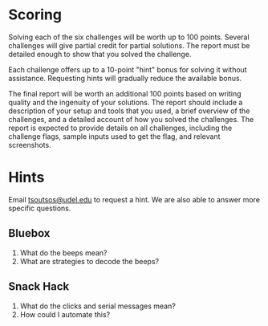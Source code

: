 # Scoring

Solving each of the six challenges will be worth up to 100 points. Several challenges will give partial credit for partial solutions. The report must be detailed enough to show that you solved the challenge.

Each challenge offers up to a 10-point "hint" bonus for solving it without assistance. Requesting hints will gradually reduce the available bonus.

The final report will be worth an additional 100 points based on writing quality and the ingenuity of your solutions. The report should include a description of your setup and tools that you used, a brief overview of the challenges, and a detailed account of how you solved the challenges. The report is expected to provide details on all challenges, including the challenge flags, sample inputs used to get the flag, and relevant screenshots.

# Hints
Email <tsoutsos@udel.edu> to request a hint. We are also able to answer more specific questions.

## Bluebox
1. What do the beeps mean?
2. What are strategies to decode the beeps?

## Snack Hack
1. What do the clicks and serial messages mean?
2. How could I automate this? 

